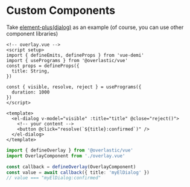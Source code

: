 #  Custom Components

Take [element-plus(dialog)](https://element.eleme.cn/#/en-US/component/dialog) as an example (of course, you can use other component libraries)

```vue
<!-- overlay.vue -->
<script setup>
import { defineEmits, defineProps } from 'vue-demi'
import { usePrograms } from '@overlastic/vue'
const props = defineProps({
  title: String,
})

const { visible, resolve, reject } = usePrograms({
  duration: 1000
})
</script>

<template>
  <el-dialog v-model="visible" :title="title" @close="reject()">
    <!-- your content -->
    <button @click="resolve(`${title}:confirmed`)" />
  </el-dialog>
</template>
```

```ts
import { defineOverlay } from '@overlastic/vue'
import OverlayComponent from './overlay.vue'

const callback = defineOverlay(OverlayComponent)
const value = await callback({ title: 'myElDialog' })
// value === "myElDialog:confirmed"
```